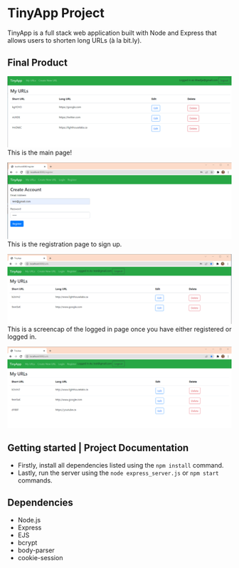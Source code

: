 # TinyApp Project

TinyApp is a full stack web application built with Node and Express that allows users to shorten long URLs (à la bit.ly).

## Final Product
!["Main Page"](https://github.com/khadija-mohamed/tinyapp2/blob/master/docs/tinyapp%20home%20page.png)
This is the main page!

!["Register page"](https://github.com/khadija-mohamed/tinyapp2/blob/master/docs/tinyapp%20register.png)
This is the registration page to sign up. 

!["Logged in page"](https://github.com/khadija-mohamed/tinyapp2/blob/master/docs/tinyapp%20logged%20in.png)
This is a screencap of the logged in page once you have either registered or logged in. 

!["Updated TinyUrls"](https://github.com/khadija-mohamed/tinyapp2/blob/master/docs/updated%20tiny%20page.png)

## Getting started | Project Documentation
- Firstly, install all dependencies listed using the `npm install` command.
- Lastly, run the server using the `node express_server.js` or `npm start` commands.

## Dependencies

- Node.js
- Express
- EJS
- bcrypt
- body-parser
- cookie-session

